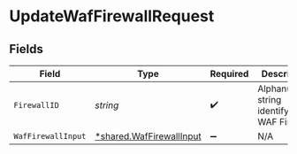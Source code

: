 # UpdateWafFirewallRequest


## Fields

| Field                                                               | Type                                                                | Required                                                            | Description                                                         | Example                                                             |
| ------------------------------------------------------------------- | ------------------------------------------------------------------- | ------------------------------------------------------------------- | ------------------------------------------------------------------- | ------------------------------------------------------------------- |
| `FirewallID`                                                        | *string*                                                            | :heavy_check_mark:                                                  | Alphanumeric string identifying a WAF Firewall.                     | fW7g2uUGZzb2W9Euo4Mo0r                                              |
| `WafFirewallInput`                                                  | [*shared.WafFirewallInput](../../models/shared/waffirewallinput.md) | :heavy_minus_sign:                                                  | N/A                                                                 |                                                                     |